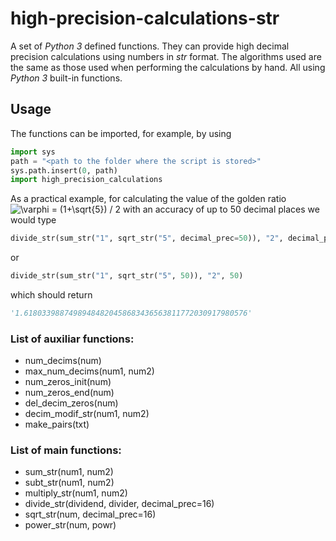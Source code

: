 # high-precision-calculations-str
A set of _Python 3_ defined functions. They can provide high decimal precision calculations using numbers in _str_ format. The algorithms used are the same as those used when performing the calculations by hand. All using _Python 3_ built-in functions.

## Usage

The functions can be imported, for example, by using 

```python
import sys
path = "<path to the folder where the script is stored>"
sys.path.insert(0, path)
import high_precision_calculations
```

<!--
<a href="https://www.codecogs.com/eqnedit.php?latex=\varphi&space;=&space;(1&plus;\sqrt{5})&space;/&space;2" target="_blank"><img src="https://latex.codecogs.com/svg.latex?\varphi&space;=&space;(1&plus;\sqrt{5})&space;/&space;2" title="\varphi = (1+\sqrt{5}) / 2" /></a> 
-->

<!-- Note: For Latex formulas in Github's Markdown see https://gist.github.com/a-rodin/fef3f543412d6e1ec5b6cf55bf197d7b -->

As a practical example, for calculating the value of the golden ratio ![\varphi = (1+\sqrt{5}) / 2](https://render.githubusercontent.com/render/math?math=%5Cvarphi%20%3D%20(1%2B%5Csqrt%7B5%7D)%20%2F%202) with an accuracy of up to 50 decimal places we would type

```python
divide_str(sum_str("1", sqrt_str("5", decimal_prec=50)), "2", decimal_prec=50)
```
or 
```python
divide_str(sum_str("1", sqrt_str("5", 50)), "2", 50)
```

which should return 

```python
'1.61803398874989484820458683436563811772030917980576'
```

### List of auxiliar functions:
- num_decims(num)
- max_num_decims(num1, num2)
- num_zeros_init(num)
- num_zeros_end(num)
- del_decim_zeros(num)
- decim_modif_str(num1, num2)
- make_pairs(txt)

### List of main functions:
- sum_str(num1, num2)
- subt_str(num1, num2)
- multiply_str(num1, num2)
- divide_str(dividend, divider, decimal_prec=16)
- sqrt_str(num, decimal_prec=16)
- power_str(num, powr)

